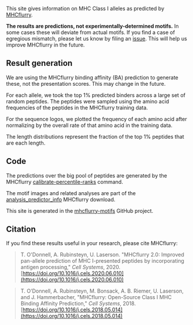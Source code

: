 This site gives information on MHC Class I alleles as predicted by
[MHCflurry](https://github.com/openvax/mhcflurry).

**The results are predictions, not experimentally-determined motifs.**
In some cases these will deviate from actual motifs. If you find a case of
egregious mismatch, please let us know by filing an
[issue](https://github.com/openvax/mhcflurry-motifs/issues).
This will help us improve MHCflurry in the future.

## Result generation
We are using the MHCflurry binding affinity (BA) prediction to
generate these, not the presentation scores. This may change in the future.

For each allele, we took the top 1% predicted binders across a large set of random peptides.
The peptides were sampled using the amino acid frequencies of the peptides in the
MHCflurry training data.

For the sequence logos, we plotted the frequency of each amino acid after
normalizing by the overall rate of that amino acid in the training data.

The length distributions represent the fraction of the top 1% peptides that are
each length.

## Code
The predictions over the big pool of peptides are generated by the MHCflurry
[calibrate-percentile-ranks](https://github.com/openvax/mhcflurry/blob/master/mhcflurry/calibrate_percentile_ranks_command.py)
command.

The motif images and related analyses are part of the
[analysis_predictor_info](https://github.com/openvax/mhcflurry/blob/master/downloads-generation/analysis_predictor_info/generate_artifacts.py) 
MHCflurry download.

This site is generated in the [mhcflurry-motifs](https://github.com/openvax/mhcflurry-motifs)
GitHub project.


## Citation
If you find these results useful in your research, please cite MHCflurry:

> T. O'Donnell, A. Rubinsteyn, U. Laserson. "MHCflurry 2.0: Improved pan-allele prediction of MHC I-presented peptides by incorporating antigen processing," *Cell Systems*, 2020. [https://doi.org/10.1016/j.cels.2020.06.010](https://doi.org/10.1016/j.cels.2020.06.010)

> T. O’Donnell, A. Rubinsteyn, M. Bonsack, A. B. Riemer, U. Laserson, and J. Hammerbacher, "MHCflurry: Open-Source Class I MHC Binding Affinity Prediction," *Cell Systems*, 2018. [https://doi.org/10.1016/j.cels.2018.05.014](https://doi.org/10.1016/j.cels.2018.05.014)
